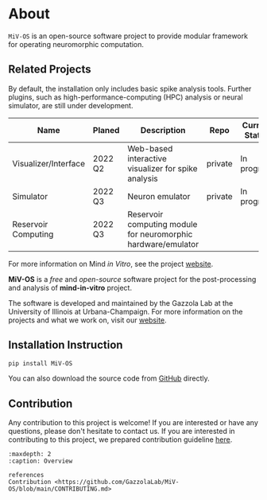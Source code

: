 # About

`MiV-OS` is an open-source software project to provide modular framework for operating neuromorphic computation.

## Related Projects

By default, the installation only includes basic spike analysis tools. Further plugins, such as high-performance-computing (HPC) analysis or neural simulator, are still under development.

| Name                 | Planed          | Description                                                   | Repo             | Current Status |
| ----------------     | --------------- | ------------------------------------------------------------  | ---------------- | -------------- |
| Visualizer/Interface | 2022 Q2         | Web-based interactive visualizer for spike analysis           | private          | In progress    |
| Simulator            | 2022 Q3         | Neuron emulator                                               | private          | In progress    |
| Reservoir Computing  | 2022 Q3         | Reservoir computing module for neuromorphic hardware/emulator |                  |                |

For more information on Mind *in Vitro*, see the project [website](https://mindinvitro.illinois.edu).

**MiV-OS** is a *free* and *open-source* software project for the post-processing and analysis of **mind-in-vitro** project.

The software is developed and maintained by the Gazzola Lab at the University of Illinois at Urbana-Champaign. For more information on the projects and what we work on, visit our [website](https://mattia-lab.com).

## Installation Instruction

``` bash
pip install MiV-OS
```

You can also download the source code from [GitHub](https://github.com/GazzolaLab/MiV-OS) directly.

## Contribution

Any contribution to this project is welcome! If you are interested or have any questions, please don't hesitate to contact us.
If you are interested in contributing to this project, we prepared contribution guideline [here](https://github.com/GazzolaLab/MiV-OS/blob/main/CONTRIBUTING.md).

```{toctree}
:maxdepth: 2
:caption: Overview

references
Contribution <https://github.com/GazzolaLab/MiV-OS/blob/main/CONTRIBUTING.md>
```
